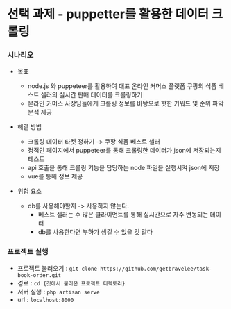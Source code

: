 # 선택 과제 - puppetter를 활용한 데이터 크롤링

### 시나리오

-   목표
    -   node.js 와 puppeteer를 활용하여 대표 온라인 커머스 플랫폼 쿠팡의 식품 베스트 셀러의 실시간 판매 데이터를 크롤링하기
    -   온라인 커머스 사장님들에게 크롤링 정보를 바탕으로 핫한 키워드 및 순위 파악 분석 제공
-   해결 방법

    -   크롤링 데이터 타켓 정하기 -> 쿠팡 식품 베스트 셀러
    -   정적인 페이지에서 puppeteer를 통해 크롤링한 데이터가 json에 저장되는지 테스트
    -   api 호출을 통해 크롤링 기능을 담당하는 node 파일을 실행시켜 json에 저장
    -   vue를 통해 정보 제공

-   위험 요소
    -   db를 사용해야할지 -> 사용하지 않는다.
        -   베스트 셀러는 수 많은 클라이언트를 통해 실시간으로 자주 변동되는 데이터
        -   db를 사용한다면 부하가 생길 수 있을 것 같다

### 프로젝트 실행

-   프로젝트 불러오기 : `git clone https://github.com/getbravelee/task-book-order.git`
-   경로 : `cd {깃에서 불러온 프로젝트 디렉토리}`
-   서버 실행 : `php artisan serve`
-   url : `localhost:8000`
